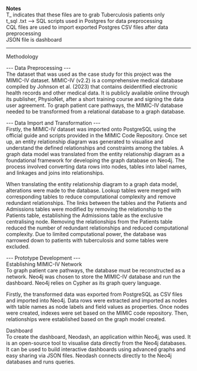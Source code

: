**Notes**  <br>
T_ indicates that these files are to grab Tuberculosis patients only <br>
t_sql .txt --> SQL scripts used in Postgres for data preprocessing  <br>
CQL files are used to import exported Postgres CSV files after data preprocessing <br>
JSON file is dashboard <br>

------------------------------------------------------------------------------------------


Methodology


--- Data Preprocessing --- <br>
The dataset that was used as the case study for this project was the MIMIC-IV dataset. MIMIC-IV (v2.2) is a comprehensive medical database compiled by 
Johnson et al. (2023) that contains deidentified electronic health records and other medical data. It is publicly available online through its publisher,
PhysioNet, after a short training course and signing the data user agreement. 
To graph patient care pathways, the MIMIC-IV database needed to be transformed from a relational database to a graph database.  


--- Data Import and Transformation --- <br> 
Firstly, the MIMIC-IV dataset was imported onto PostgreSQL using the official guide and scripts provided in the MIMIC Code Repository. Once set up,
an entity relationship diagram was generated to visualise and understand the defined relationships and constraints among the tables. 
A graph data model was translated from the entity relationship diagram as a foundational framework for developing the graph database on Neo4j. The 
process involved converting data rows into nodes, tables into label names, and linkages and joins into relationships. 

When translating the entity relationship diagram to a graph data model, alterations were made to the database. Lookup tables were merged with 
corresponding tables to reduce computational complexity and remove redundant relationships. The links between the tables and the Patients and Admissions 
tables were modified by removing the relationship to the Patients table, establishing the Admissions table as the exclusive centralising node. Removing the 
relationships from the Patients table reduced the number of redundant relationships and reduced computational complexity. Due to limited computational power,
the database was narrowed down to patients with tuberculosis and some tables were excluded. 


--- Prototype Development --- <br>
Establishing MIMIC-IV Network <br>
To graph patient care pathways, the database must be reconstructed as a network. 
Neo4j was chosen to store the MIMIC-IV database and run the dashboard.  Neo4j relies on Cypher as its graph query language.

Firstly, the transformed data was exported from PostgreSQL as CSV files and imported into Neo4j. Data rows were extracted and 
imported as nodes with table names as node labels and field values as properties. 
Once nodes were created, indexes were set based on the MIMIC code repository.
Then, relationships were established based on the graph model created. 

Dashboard  <br>
To create the dashboard, Neodash, an application within Neo4j, was used. It is an open-source tool to visualise data directly from the 
Neo4j databases. It can be used to build interactive dashboards using advanced graphs and easy sharing via JSON files. Neodash connects 
directly to the Neo4j databases and runs queries. 

